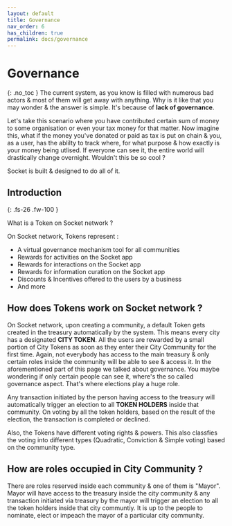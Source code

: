 ```yaml
---
layout: default
title: Governance
nav_order: 6
has_children: true
permalink: docs/governance
---
```

 
# Governance
{: .no_toc }
 The current system, as you know is filled with numerous bad actors & most of them will get away with anything. Why is it like that you may wonder & the answer is simple. It's because of **lack of governance**. 

Let's take this scenario where you have contributed certain sum of money to some organisation or even your tax money for that matter. Now imagine this, what if the money you've donated or paid as tax is put on chain & you, as a user, has the ablilty to track where, for what purpose & how exactly is your money being utlised. If everyone can see it, the entire world will drastically change overnight. Wouldn't this be so cool ? 

Socket is built & designed to do all of it. 

## Introduction
{: .fs-26 .fw-100 }

What is a Token on Socket network ?

On Socket network, Tokens represent : 
- A virtual governance mechanism tool for all communities
- Rewards for activities on the Socket app
- Rewards for interactions on the Socket app
- Rewards for information curation on the Socket app   
- Discounts & Incentives offered to the users by a business
- And more

## How does Tokens work on Socket network ?

On Socket network, upon creating a community, a default Token gets created in the treasury automatically by the system. This means every city has a designated **CITY TOKEN**. All the users are rewarded by a small portion of City Tokens as soon as they enter their City Community for the first time. Again, not everybody has access to the main treasury & only certain roles inside the community will be able to see & access it. In the aforementioned part of this page we talked about governance. You maybe wondering if only certain people can see it, where's the so called governance aspect. That's where elections play a huge role. 

Any transaction initiated by the person having access to the treasury will automatically trigger an election to all **TOKEN HOLDERS** inside that community. On voting by all the token holders, based on the result of the election, the transaction is completed or declined.  

Also, the Tokens have different voting rights & powers. This also classfies the voting into different types (Quadratic, Conviction & Simple voting) based on the community type. 


## How are roles occupied in City Community ?

There are roles reserved inside each community & one of them is "Mayor". Mayor will have access to the treasury inside the city community & any transaction initiated via treasury by the mayor will trigger an election to all the token holders inside that city communtiy. It is up to the people to nominate, elect or impeach the mayor of a particular city community.  






